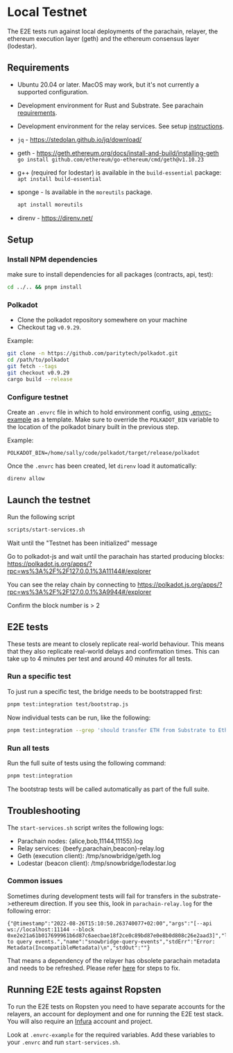 # Local Testnet

The E2E tests run against local deployments of the parachain, relayer, the ethereum execution layer (geth) and the ethereum consensus layer (lodestar).

## Requirements

* Ubuntu 20.04 or later. MacOS may work, but it's not currently a supported configuration.
* Development environment for Rust and Substrate. See parachain [requirements](../parachain/README.md#requirements).

* Development environment for the relay services. See setup [instructions](../relayer/README.md#Development).

* `jq` - https://stedolan.github.io/jq/download/
* geth - https://geth.ethereum.org/docs/install-and-build/installing-geth `go install github.com/ethereum/go-ethereum/cmd/geth@v1.10.23`
* g++ (required for lodestar) is available in the `build-essential` package: `apt install build-essential`

* sponge - Is available in the `moreutils` package.

  ```bash
  apt install moreutils
  ```

* direnv - https://direnv.net/

## Setup

### Install NPM dependencies

make sure to install dependencies for all packages (contracts, api, test):

```bash
cd ../.. && pnpm install
```

### Polkadot

* Clone the polkadot repository somewhere on your machine
* Checkout tag `v0.9.29`.

Example:
```bash
git clone -n https://github.com/paritytech/polkadot.git
cd /path/to/polkadot
git fetch --tags
git checkout v0.9.29
cargo build --release
```

### Configure testnet

Create an `.envrc` file in which to hold environment config, using [.envrc-example](.envrc-example) as a template. Make sure to override the `POLKADOT_BIN` variable to the location of the polkadot binary built in the previous step.

Example:
```
POLKADOT_BIN=/home/sally/code/polkadot/target/release/polkadot
```

Once the `.envrc` has been created, let `direnv` load it automatically:

```bash
direnv allow
```

## Launch the testnet

Run the following script
```bash
scripts/start-services.sh
```

Wait until the "Testnet has been initialized" message

Go to polkadot-js and wait until the parachain has started producing blocks:
https://polkadot.js.org/apps/?rpc=ws%3A%2F%2F127.0.0.1%3A11144#/explorer

You can see the relay chain by connecting to https://polkadot.js.org/apps/?rpc=ws%3A%2F%2F127.0.0.1%3A9944#/explorer

Confirm the block number is > 2

## E2E tests

These tests are meant to closely replicate real-world behaviour. This means that they also replicate real-world delays and confirmation times. This can take up to 4 minutes per test and around 40 minutes for all tests.

### Run a specific test

To just run a specific test, the bridge needs to be bootstrapped first:

```bash
pnpm test:integration test/bootstrap.js
```

Now individual tests can be run, like the following:
```bash
pnpm test:integration --grep 'should transfer ETH from Substrate to Ethereum \(incentivized channel\)'
```

### Run all tests

Run the full suite of tests using the following command:

```bash
pnpm test:integration
```

The bootstrap tests will be called automatically as part of the full suite.

## Troubleshooting

The `start-services.sh` script writes the following logs:

- Parachain nodes: {alice,bob,11144,11155}.log
- Relay services: {beefy,parachain,beacon}-relay.log
- Geth (execution client): /tmp/snowbridge/geth.log
- Lodestar (beacon client): /tmp/snowbridge/lodestar.log

### Common issues

Sometimes during development tests will fail for transfers in the substrate->ethereum direction. If you see this, look in `parachain-relay.log` for the following error:
```
{"@timestamp":"2022-08-26T15:10:50.263740077+02:00","args":"[--api ws://localhost:11144 --block 0xe2e21a61b017699961b6d87c6aecbae18f2ce0c89bd87e0e8b0d808c26e2aad3]","level":"error","message":"Failed to query events.","name":"snowbridge-query-events","stdErr":"Error: Metadata(IncompatibleMetadata)\n","stdOut":""}
```

That means a dependency of the relayer has obsolete parachain metadata and needs to be refreshed. Please refer [here](../parachain/README.md#Chain_metadata) for steps to fix.

## Running E2E tests against Ropsten

To run the E2E tests on Ropsten you need to have separate accounts for the relayers, an account for deployment and one for running the E2E test stack. You will also require an [Infura](https://infura.io/) account and project.

Look at `.envrc-example` for the required variables. Add these variables to your `.envrc` and run `start-services.sh`.
